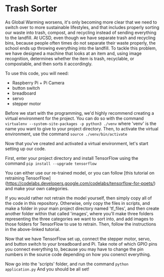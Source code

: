 # Trash Sorter
As Global Warming worsens, it's only becoming more clear that we need to switch over to more sustainable lifestyles, and that includes properly sorting our waste into trash, compost, and recycling instead of sending everything to the landfill. At UCSD, even though we have separate trash and recycling bins, because people often times do not separate their waste properly, the school ends up throwing everything into the landfill. To tackle this problem, we have designed a machine that looks at an item and, using image recognition, determines whether the item is trash, recyclable, or compostable, and then sorts it accordingly.

To use this code, you will need:
- Raspberry Pi + Pi Camera
- button switch
- breadboard
- servo
- stepper motor

Before we start with the programming, we'd highly recommend creating a virtual environment for the project.
You can do so with the command
`virtualenv --system-site-packages -p python3 ./venv` where 'venv' is the name you want to give to your project directory.
Then, to activate the virtual environment, use the command
`source ./venv/bin/activate`

Now that you've created and activated a virtual environment, let's start setting up our code.

First, enter your project directory and install TensorFlow using the command
`pip install --upgrade tensorflow`

You can either use our re-trained model, or you can follow [this tutorial on retraining TensorFlow] (https://codelabs.developers.google.com/codelabs/tensorflow-for-poets/) and make your own categories.

If you would rather not retrain the model yourself, then simply copy all of the code in this repository. 
Otherwise, only copy the files in scripts, and make a folder in your main project directory named 'tf_files', and then create another folder within that called 'images', where you'll make three folders representing the three categories we want to sort into, and add images to those folders for TensorFlow to use to retrain. Then, follow the instructions in the above-linked tutorial.

Now that we have TensorFlow set up, connect the stepper motor, servo, and button switch to your breadboard and Pi. Take note of which GPIO pins you connect everything to, because you may have to change the pin numbers in the source code depending on how you conenct everything.

Now go into the 'scripts' folder, and run the command
`python application.py`
And you should be all set!
